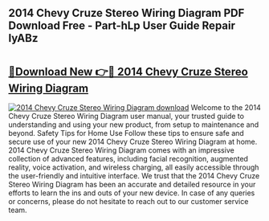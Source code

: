 ## 2014 Chevy Cruze Stereo Wiring Diagram PDF Download Free - Part-hLp User Guide Repair IyABz

# <h2><a href="http://dfkq7vo.blite.top/?on=2014+Chevy+Cruze+Stereo+Wiring+Diagram">🔗Download New 👉🔴 2014 Chevy Cruze Stereo Wiring Diagram</a></h2>

[![2014 Chevy Cruze Stereo Wiring Diagram download](https://i.imgur.com/lujVjoI.png)](http://dfkq7vo.blite.top/?on=2014+Chevy+Cruze+Stereo+Wiring+Diagram)
Welcome to the 2014 Chevy Cruze Stereo Wiring Diagram user manual, your trusted guide to understanding and using your new product, from setup to maintenance and beyond. Safety Tips for Home Use Follow these tips to ensure safe and secure use of your new 2014 Chevy Cruze Stereo Wiring Diagram at home. 2014 Chevy Cruze Stereo Wiring Diagram comes with an impressive collection of advanced features, including facial recognition, augmented reality, voice activation, and wireless charging, all easily accessible through the user-friendly and intuitive interface. We trust that the 2014 Chevy Cruze Stereo Wiring Diagram has been an accurate and detailed resource in your efforts to learn the ins and outs of your new device. In case of any queries or concerns, please do not hesitate to reach out to our customer service team.

